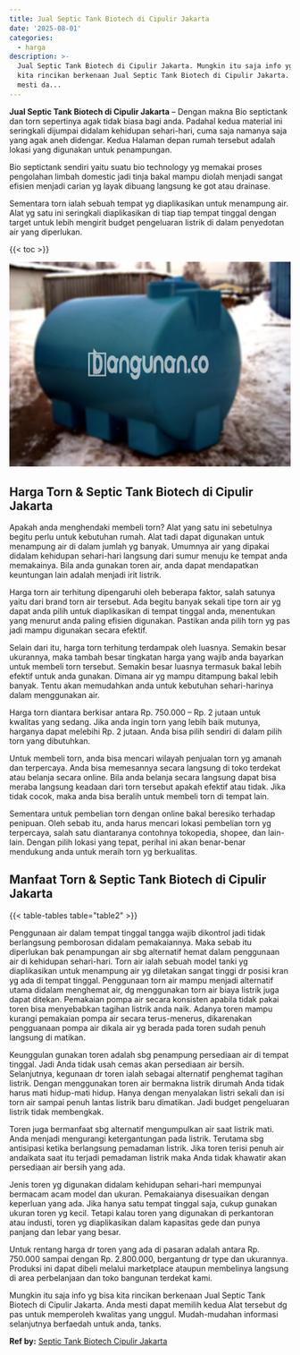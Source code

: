 ```yaml
---
title: Jual Septic Tank Biotech di Cipulir Jakarta
date: '2025-08-01'
categories:
  - harga
description: >-
  Jual Septic Tank Biotech di Cipulir Jakarta. Mungkin itu saja info yg bisa
  kita rincikan berkenaan Jual Septic Tank Biotech di Cipulir Jakarta. Anda
  mesti da...
---
```


**Jual Septic Tank Biotech di Cipulir Jakarta** – Dengan makna Bio septictank dan torn sepertinya agak tidak biasa bagi anda. Padahal kedua material ini seringkali dijumpai didalam kehidupan sehari-hari, cuma saja namanya saja yang agak aneh didengar. Kedua Halaman depan rumah tersebut adalah lokasi yang digunakan untuk penampungan.

Bio septictank sendiri yaitu suatu bio technology yg memakai proses pengolahan limbah domestic jadi tinja bakal mampu diolah menjadi sangat efisien menjadi carian yg layak dibuang langsung ke got atau drainase.

Sementara torn ialah sebuah tempat yg diaplikasikan untuk menampung air. Alat yg satu ini seringkali diaplikasikan di tiap tiap tempat tinggal dengan target untuk lebih mengirit budget pengeluaran listrik di dalam penyedotan air yang diperlukan.

{{< toc >}}

![Jual Septic Tank Biotech di Cipulir Jakarta](/images/jual-bio-septictank-38.png)

## Harga Torn & Septic Tank Biotech di Cipulir Jakarta

Apakah anda menghendaki membeli torn? Alat yang satu ini sebetulnya begitu perlu untuk kebutuhan rumah. Alat tadi dapat digunakan untuk menampung air di dalam jumlah yg banyak. Umumnya air yang dipakai didalam kehidupan sehari-hari langsung dari sumur menuju ke tempat anda memakainya. Bila anda gunakan toren air, anda dapat mendapatkan keuntungan lain adalah menjadi irit listrik.

Harga torn air terhitung dipengaruhi oleh beberapa faktor, salah satunya yaitu dari brand torn air tersebut. Ada begitu banyak sekali tipe torn air yg dapat anda pilih untuk diaplikasikan di tempat tinggal anda, menentukan yang menurut anda paling efisien digunakan. Pastikan anda pilih torn yg pas jadi mampu digunakan secara efektif.

Selain dari itu, harga torn terhitung terdampak oleh luasnya. Semakin besar ukurannya, maka tambah besar tingkatan harga yang wajib anda bayarkan untuk membeli torn tersebut. Semakin besar luasnya termasuk bakal lebih efektif untuk anda gunakan. Dimana air yg mampu ditampung bakal lebih banyak. Tentu akan memudahkan anda untuk kebutuhan sehari-harinya dalam menggunakan air.

Harga torn diantara berkisar antara Rp. 750.000 – Rp. 2 jutaan untuk kwalitas yang sedang. Jika anda ingin torn yang lebih baik mutunya, harganya dapat melebihi Rp. 2 jutaan. Anda bisa pilih sendiri di dalam pilih torn yang dibutuhkan.

Untuk membeli torn, anda bisa mencari wilayah penjualan torn yg amanah dan terpercaya. Anda bisa memesannya secara langsung di toko terdekat atau belanja secara online. Bila anda belanja secara langsung dapat bisa meraba langsung keadaan dari torn tersebut apakah efektif atau tidak. Jika tidak cocok, maka anda bisa beralih untuk membeli torn di tempat lain.

Sementara untuk pembelian torn dengan online bakal beresiko terhadap penipuan. Oleh sebab itu, anda harus mencari lokasi pembelian torn yg terpercaya, salah satu diantaranya contohnya tokopedia, shopee, dan lain-lain. Dengan pilih lokasi yang tepat, perihal ini akan benar-benar mendukung anda untuk meraih torn yg berkualitas.

## Manfaat Torn & Septic Tank Biotech di Cipulir Jakarta

{{< table-tables table="table2" >}}

Penggunaan air dalam tempat tinggal tangga wajib dikontrol jadi tidak berlangsung pemborosan didalam pemakaiannya. Maka sebab itu diperlukan bak penampungan air sbg alternatif hemat dalam penggunaan air di kehidupan sehari-hari. Torn air ialah sebuah model tanki yg diaplikasikan untuk menampung air yg diletakan sangat tinggi dr posisi kran yg ada di tempat tinggal. Penggunaan torn air mampu menjadi alternatif utama didalam menghemat air, dg menggunakan torn air biaya listrik juga dapat ditekan. Pemakaian pompa air secara konsisten apabila tidak pakai toren bisa menyebabkan tagihan listrik anda naik. Adanya toren mampu kurangi pemakaian pompa air secara terus-menerus, dikarenakan pengguanaan pompa air dikala air yg berada pada toren sudah penuh langsung di matikan.

Keunggulan gunakan toren adalah sbg penampung persediaan air di tempat tinggal. Jadi Anda tidak usah cemas akan persediaan air bersih. Selanjutnya, kegunaan dr toren ialah sebagai alternatif penghemat tagihan listrik. Dengan menggunakan toren air bermakna listrik dirumah Anda tidak harus mati hidup-mati hidup. Hanya dengan menyalakan listri sekali dan isi torn air sampai penuh lantas listrik baru dimatikan. Jadi budget pengeluaran listrik tidak membengkak.

Toren juga bermanfaat sbg alternatif mengumpulkan air saat listrik mati. Anda menjadi mengurangi ketergantungan pada listrik. Terutama sbg antisipasi ketika berlangsung pemadaman listrik. Jika toren terisi penuh air andaikata saat itu terjadi pemadaman listrik maka Anda tidak khawatir akan persediaan air bersih yang ada.

Jenis toren yg digunakan didalam kehidupan sehari-hari mempunyai bermacam acam model dan ukuran. Pemakaianya disesuaikan dengan keperluan yang ada. Jika hanya satu tempat tinggal saja, cukup gunakan ukuran toren yg kecil. Tetapi kalau toren yang digunakan di perkantoran atau industi, toren yg diaplikasikan dalam kapasitas gede dan punya panjang dan lebar yang besar.

Untuk rentang harga dr toren yang ada di pasaran adalah antara Rp. 750.000 sampai dengan Rp. 2.800.000, bergantung dr type dan ukurannya. Produksi ini dapat dibeli melalui marketplace ataupun membelinya langsung di area perbelanjaan dan toko bangunan terdekat kami.

Mungkin itu saja info yg bisa kita rincikan berkenaan Jual Septic Tank Biotech di Cipulir Jakarta. Anda mesti dapat memilih kedua Alat tersebut dg pas untuk memperoleh kwalitas yang unggul. Mudah-mudahan informasi selanjutnya berfaedah untuk anda, tanks.

**Ref by:** [Septic Tank Biotech Cipulir Jakarta](https://id.wikipedia.org/wiki/Septic)
